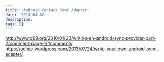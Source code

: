 ```yaml
---
title: 'Android Contact Sync Adapter'
date: '2014-04-02'
description:
tags: []
---
```

http://www.c99.org/2010/01/23/writing-an-android-sync-provider-part-2/comment-page-1/#comments
https://udinic.wordpress.com/2013/07/24/write-your-own-android-sync-adapter/
